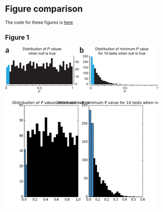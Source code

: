 # Figure comparison
The code for these figures is [here](https://github.com/michaelsilverstein/Reconfigure/blob/master/Points%20of%20Significance/pvalue.py)

## Figure 1
![Paper Figure 1](https://github.com/michaelsilverstein/Reconfigure/blob/master/Points%20of%20Significance/PaperFigure1.jpg?raw=true)
![Reconfig1](https://github.com/michaelsilverstein/Reconfigure/blob/master/Points%20of%20Significance/ReconFigure1.png?raw=true)
